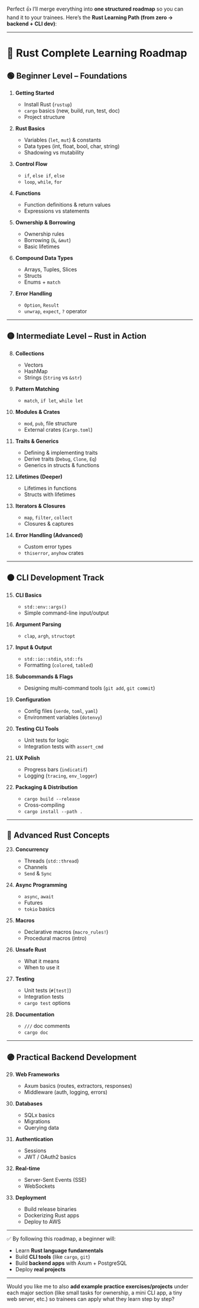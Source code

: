 Perfect 👍 I’ll merge everything into **one structured roadmap** so you can hand it to your trainees.
Here’s the **Rust Learning Path (from zero → backend + CLI dev)**:

---

# 🦀 Rust Complete Learning Roadmap

## 🟢 Beginner Level – Foundations

1. **Getting Started**

   * Install Rust (`rustup`)
   * `cargo` basics (new, build, run, test, doc)
   * Project structure

2. **Rust Basics**

   * Variables (`let`, `mut`) & constants
   * Data types (int, float, bool, char, string)
   * Shadowing vs mutability

3. **Control Flow**

   * `if`, `else if`, `else`
   * `loop`, `while`, `for`

4. **Functions**

   * Function definitions & return values
   * Expressions vs statements

5. **Ownership & Borrowing**

   * Ownership rules
   * Borrowing (`&`, `&mut`)
   * Basic lifetimes

6. **Compound Data Types**

   * Arrays, Tuples, Slices
   * Structs
   * Enums + `match`

7. **Error Handling**

   * `Option`, `Result`
   * `unwrap`, `expect`, `?` operator

---

## 🟡 Intermediate Level – Rust in Action

8. **Collections**

   * Vectors
   * HashMap
   * Strings (`String` vs `&str`)

9. **Pattern Matching**

   * `match`, `if let`, `while let`

10. **Modules & Crates**

    * `mod`, `pub`, file structure
    * External crates (`Cargo.toml`)

11. **Traits & Generics**

    * Defining & implementing traits
    * Derive traits (`Debug`, `Clone`, `Eq`)
    * Generics in structs & functions

12. **Lifetimes (Deeper)**

    * Lifetimes in functions
    * Structs with lifetimes

13. **Iterators & Closures**

    * `map`, `filter`, `collect`
    * Closures & captures

14. **Error Handling (Advanced)**

    * Custom error types
    * `thiserror`, `anyhow` crates

---

## 🟠 CLI Development Track

15. **CLI Basics**

    * `std::env::args()`
    * Simple command-line input/output

16. **Argument Parsing**

    * `clap`, `argh`, `structopt`

17. **Input & Output**

    * `std::io::stdin`, `std::fs`
    * Formatting (`colored`, `tabled`)

18. **Subcommands & Flags**

    * Designing multi-command tools (`git add`, `git commit`)

19. **Configuration**

    * Config files (`serde`, `toml`, `yaml`)
    * Environment variables (`dotenvy`)

20. **Testing CLI Tools**

    * Unit tests for logic
    * Integration tests with `assert_cmd`

21. **UX Polish**

    * Progress bars (`indicatif`)
    * Logging (`tracing`, `env_logger`)

22. **Packaging & Distribution**

    * `cargo build --release`
    * Cross-compiling
    * `cargo install --path .`

---

## 🔵 Advanced Rust Concepts

23. **Concurrency**

    * Threads (`std::thread`)
    * Channels
    * `Send` & `Sync`

24. **Async Programming**

    * `async`, `await`
    * Futures
    * `tokio` basics

25. **Macros**

    * Declarative macros (`macro_rules!`)
    * Procedural macros (intro)

26. **Unsafe Rust**

    * What it means
    * When to use it

27. **Testing**

    * Unit tests (`#[test]`)
    * Integration tests
    * `cargo test` options

28. **Documentation**

    * `///` doc comments
    * `cargo doc`

---

## 🟣 Practical Backend Development

29. **Web Frameworks**

    * Axum basics (routes, extractors, responses)
    * Middleware (auth, logging, errors)

30. **Databases**

    * SQLx basics
    * Migrations
    * Querying data

31. **Authentication**

    * Sessions
    * JWT / OAuth2 basics

32. **Real-time**

    * Server-Sent Events (SSE)
    * WebSockets

33. **Deployment**

    * Build release binaries
    * Dockerizing Rust apps
    * Deploy to AWS

---

✅ By following this roadmap, a beginner will:

* Learn **Rust language fundamentals**
* Build **CLI tools** (like `cargo`, `git`)
* Build **backend apps** with Axum + PostgreSQL
* Deploy **real projects**

---

Would you like me to also **add example practice exercises/projects** under each major section (like small tasks for ownership, a mini CLI app, a tiny web server, etc.) so trainees can apply what they learn step by step?
